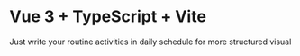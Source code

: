 # Vue 3 + TypeScript + Vite

Just write your routine activities in daily schedule for more structured visual
